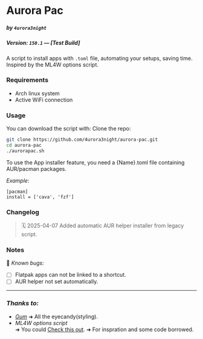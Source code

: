 # Aurora Pac
##### by `4urora3night`
##### Version: `150.1` — *[Test Build]*
A script to install apps with `.toml` file, automating your setups, saving time. 
Inspired by the ML4W options script.

### Requirements
- Arch linux system
- Active WiFi connection

### Usage
You can download the script with:
Clone the repo:

```bash
git clone https://github.com/4urora3night/aurora-pac.git
cd aurora-pac
./aurorapac.sh
```


To use the App installer feature, you need a {Name}.toml file containing AUR/pacman packages.

*Example*:
```
[pacman]
install = ['cava', 'fzf']
```
### Changelog

> 🗓️ 2025-04-07
> Added automatic AUR helper installer from legacy script.



### Notes

🧪 *Known bugs:*
 
- [ ] Flatpak apps can not be linked to a shortcut.
- [ ] AUR helper not set automatically.
---
### *Thanks to:*
- [*Gum*](https://github.com/charmbracelet/gum) 
	➜ All the eyecandy(styling).
- *ML4W options script* \
	➜ You could [Check this out](https://github.com/mylinuxforwork/packages-installer).
	➜ For inspration and some code borrowed.
